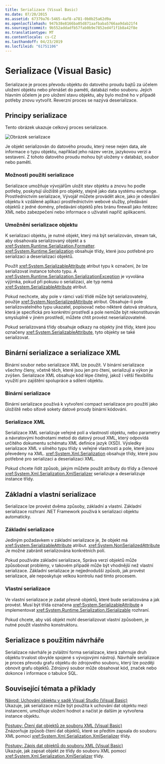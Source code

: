 ```yaml
---
title: Serializace (Visual Basic)
ms.date: 07/20/2015
ms.assetid: 67379a76-5465-4af8-a781-0b0b25a62d9a
ms.openlocfilehash: 947b38e8166ba05d871aafbaba5766aa9dab21f4
ms.sourcegitcommit: 9b552addadfb57fab0b9e7852ed4f1f1b8a42f8e
ms.translationtype: MT
ms.contentlocale: cs-CZ
ms.lasthandoff: 04/23/2019
ms.locfileid: "61751106"
---
```

# <a name="serialization-visual-basic"></a>Serializace (Visual Basic)
Serializace je proces převodu objektu do datového proudu bajtů za účelem uložení objektu nebo přenášet do paměti, databázi nebo souboru. Jejich hlavním účelem je pro uložení stavu objektu, aby bylo možné ho v případě potřeby znovu vytvořit. Reverzní proces se nazývá deserializace.  
  
## <a name="how-serialization-works"></a>Principy serializace  
 Tento obrázek ukazuje celkový proces serializace.  
  
![Obrázek serializace](./media/index/serialization-process.gif)
  
 Je objekt serializován do datového proudu, který nese nejen data, ale informace o typu objektu, například jeho název verze, jazykovou verzi a sestavení. Z tohoto datového proudu mohou být uloženy v databázi, soubor nebo paměti.  
  
### <a name="uses-for-serialization"></a>Možnosti použití serializace  
 Serializace umožňuje vývojářům uložit stav objektu a znovu ho podle potřeby, poskytují úložiště pro objekty, stejně jako data systému exchange. Prostřednictvím serializace, Vývojář můžete provádět akce, jako je odesílání objektu k vzdálené aplikaci prostřednictvím webové služby, předávání objektů z jedné domény, předávání objektů přes bránu firewall jako řetězec XML nebo zabezpečení nebo informace o uživateli napříč aplikacemi.  
  
### <a name="making-an-object-serializable"></a>Umožnění serializace objektu  
 K serializaci objektu, je nutné objekt, který má být serializován, stream tak, aby obsahovala serializovaný objekt a s <xref:System.Runtime.Serialization.Formatter>. <xref:System.Runtime.Serialization> obsahuje třídy, které jsou potřebné pro serializaci a deserializaci objektů.  
  
 Použít <xref:System.SerializableAttribute> atribut typu k označení, že lze serializovat instance tohoto typu. A <xref:System.Runtime.Serialization.SerializationException> je vyvolána výjimka, pokud při pokusu o serializaci, ale typ nemá <xref:System.SerializableAttribute> atribut.  
  
 Pokud nechcete, aby pole v rámci vaší třídě může být serializovatelný, použije <xref:System.NonSerializedAttribute> atribut. Obsahuje-li pole serializovatelného typu ukazatel, popisovač nebo některé datová struktura, která je specifická pro konkrétní prostředí a pole nemůže být rekonstituován smysluplně v jiném prostředí, můžete chtít provést neserializovatelné.  
  
 Pokud serializovaná třídy obsahuje odkazy na objekty jiné třídy, které jsou označeny <xref:System.SerializableAttribute>, tyto objekty se také serializovat.  
  
## <a name="binary-and-xml-serialization"></a>Binární serializace a serializace XML  
 Binární soubor nebo serializace XML lze použít. V binární serializace všechny členy, včetně těch, které jsou jen pro čtení, serializují a výkon je zvýšen. Serializace XML obsahuje kód lépe čitelný, jakož i větší flexibilitu využití pro zajištění spolupráce a sdílení objektu.  
  
### <a name="binary-serialization"></a>Binární serializace  
 Binární serializace používá k vytvoření compact serializace pro použití jako úložiště nebo síťové sokety datové proudy binární kódování.  
  
### <a name="xml-serialization"></a>Serializace XML  
 Serializace XML serializuje veřejné polí a vlastností objektu, nebo parametry a návratovými hodnotami metod do datový proud XML, který odpovídá určitého dokumentu schématu XML definice jazyk (XSD). Výsledky serializace XML v silného typu třídy s veřejné vlastnosti a pole, které jsou převedeny na XML. <xref:System.Xml.Serialization> obsahuje třídy, které jsou potřebné pro serializaci a deserializaci XML.  
  
 Pokud chcete řídit způsob, jakým můžete použít atributy do třídy a členové <xref:System.Xml.Serialization.XmlSerializer> serializuje a deserializuje instance třídy.  
  
## <a name="basic-and-custom-serialization"></a>Základní a vlastní serializace  
 Serializace lze provést dvěma způsoby, základní a vlastní. Základní serializace rozhraní .NET Framework používá k serializaci objektu automaticky.  
  
### <a name="basic-serialization"></a>Základní serializace  
 Jediným požadavkem v základní serializace je, že objekt má <xref:System.SerializableAttribute> atribut. <xref:System.NonSerializedAttribute> Je možné zabránit serializována konkrétních polí.  
  
 Pokud používáte základní serializace, Správa verzí objektů může způsobovat problémy, v takovém případě může být vhodnější než vlastní serializace. Základní serializace je nejjednodušší způsob, jak provést serializace, ale neposkytuje velkou kontrolu nad tímto procesem.  
  
### <a name="custom-serialization"></a>Vlastní serializace  
 Ve vlastní serializace je zadat přesně objektů, které bude serializována a jak provést. Musí být třída označena <xref:System.SerializableAttribute> a implementovat <xref:System.Runtime.Serialization.ISerializable> rozhraní.  
  
 Pokud chcete, aby váš objekt mohl deserializovat vlastní způsobem, je nutné použít vlastního konstruktoru.  
  
## <a name="designer-serialization"></a>Serializace s použitím návrháře  
 Serializace návrháře je zvláštní forma serializace, která zahrnuje druh objektu trvalost obvykle spojené s vývojovými nástroji. Návrháře serializace je proces převodu grafu objektu do zdrojového souboru, který lze později obnovit grafu objektů. Zdrojový soubor může obsahovat kód, značek nebo dokonce i informace o tabulce SQL.  
  
## <a name="BKMK_RelatedTopics"></a> Související témata a příklady  
 [Návod: Uchování objektu v sadě Visual Studio (Visual Basic)](../../../../visual-basic/programming-guide/concepts/serialization/walkthrough-persisting-an-object-in-visual-studio.md)  
 Ukazuje, jak serializace může být použita k uchování dat objektu mezi instancemi, umožňuje uložení hodnot a načíst je dalším je vytvořena instance objektu.  
  
 [Postupy: Čtení dat objektů ze souboru XML (Visual Basic)](../../../../visual-basic/programming-guide/concepts/serialization/how-to-read-object-data-from-an-xml-file.md)  
 Znázorňuje způsob čtení dat objektů, které se předtím zapsala do souboru XML pomocí <xref:System.Xml.Serialization.XmlSerializer> třídy.  
  
 [Postupy: Zápis dat objektů do souboru XML (Visual Basic)](../../../../visual-basic/programming-guide/concepts/serialization/how-to-write-object-data-to-an-xml-file.md)  
 Ukazuje, jak zapsat objekt ze třídy do souboru XML pomocí <xref:System.Xml.Serialization.XmlSerializer> třídy.
